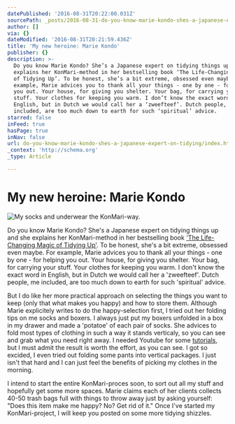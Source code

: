 ```yaml
---
datePublished: '2016-08-31T20:22:00.031Z'
sourcePath: _posts/2016-08-31-do-you-know-marie-kondo-shes-a-japanese-expert-on-tidying.md
author: []
via: {}
dateModified: '2016-08-31T20:21:59.436Z'
title: 'My new heroine: Marie Kondo'
publisher: {}
description: >-
  Do you know Marie Kondo? She’s a Japanese expert on tidying things up and she
  explains her KonMari-method in her bestselling book ‘The Life-Changing Magic
  of Tidying Up’. To be honest, she’s a bit extreme, obsessed even maybe. For
  example, Marie advices you to thank all your things - one by one - for helping
  you out. Your house, for giving you shelter. Your bag, for carrying your
  stuff. Your clothes for keeping you warm. I don’t know the exact word in
  English, but in Dutch we would call her a ‘zweefteef’. Dutch people, me
  included, are too much down to earth for such ‘spiritual’ advice.
starred: false
inFeed: true
hasPage: true
inNav: false
url: do-you-know-marie-kondo-shes-a-japanese-expert-on-tidying/index.html
_context: 'http://schema.org'
_type: Article

---
```

# My new heroine: Marie Kondo
![My socks and underwear the KonMari-way.](https://the-grid-user-content.s3-us-west-2.amazonaws.com/cf596a7b-9025-4cc5-87fc-4283f6647262.jpg)

Do you know Marie Kondo? She's a Japanese expert on tidying things up and she explains her KonMari-method in her bestselling book ['The Life-Changing Magic of Tidying Up'][0]. To be honest, she's a bit extreme, obsessed even maybe. For example, Marie advices you to thank all your things - one by one - for helping you out. Your house, for giving you shelter. Your bag, for carrying your stuff. Your clothes for keeping you warm. I don't know the exact word in English, but in Dutch we would call her a 'zweefteef'. Dutch people, me included, are too much down to earth for such 'spiritual' advice.

But I do like her more practical approach on selecting the things you want to keep (only that what makes you happy) and how to store them. Although Marie explicitely writes to do the happy-selection first, I tried out her folding tips on me socks and boxers. I always just put my boxers unfolded in a box in my drawer and made a 'potatoe' of each pair of socks. She advices to fold most types of clothing in such a way it stands verticaly, so you can see and grab what you need right away. I needed Youtube for some [tutorials][1], but I must admit the result is worth the effort, as you can see. I got so excided, I even tried out folding some pants into vertical packages. I just isn't that hard and I can just feel the benefits of picking my clothes in the morning.

I intend to start the entire KonMari-proces soon, to sort out all my stuff and hopefully get some more spaces. Marie claims each of her clients collects 40-50 trash bags full with things to throw away just by asking yourself: "Does this item make me happy? No? Get rid of it." Once I've started my KonMari-project, I will keep you posted on some more tidying shizzles.

[0]: https://www.amazon.com/Life-Changing-Magic-Tidying-Decluttering-Organizing/dp/1607747308 "The Life-Changing Magic of Tidying Up: The Japanese Art of Decluttering and Organizing"
[1]: https://www.youtube.com/watch?v=D3SOeQUhbrY "How to Fold Your Clothing - Save Space and Time"